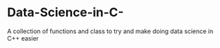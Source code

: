 # Data-Science-in-C-
A collection of functions and class to try and make doing data science in C++ easier
